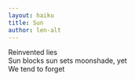 ```yaml
---
layout: haiku
title: Sun	
author: len-alt
---
```


Reinvented lies<br>
Sun blocks sun sets moonshade, yet<br>
We tend to forget<br>